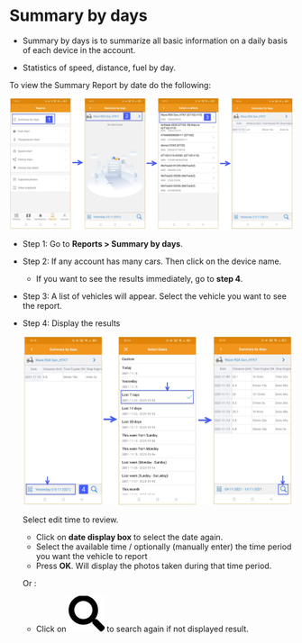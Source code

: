 # Summary by days
- Summary by days is to summarize all basic information on a daily basis of each device in the account.

- Statistics of speed, distance, fuel by day.

To view the Summary Report by date do the following:

<span style="display:block;text-align:center">![Interface Web](/docs/assets/images/web-english/gotrack365-el/report-summary-by-day.jpg)

- Step 1: Go to **Reports > Summary by days**.

- Step 2: If any account has many cars. Then click on the device name.
  
  - If you want to see the results immediately, go to **step 4**.

- Step 3: A list of vehicles will appear. Select the vehicle you want to see the report.

- Step 4: Display the results
  
  <span style="display:block;text-align:center">![Interface Web](/docs/assets/images/web-english/gotrack365-el/time-search.jpg)
  
  Select edit time to review.
    - Click on **date display box** to select the date again.
    - Select the available time / optionally (manually enter) the time period you want the vehicle to report
    - Press **OK**. Will display the photos taken during that time period.

  Or :
  - Click on <span class="icon-left svg-filter-blue1">![Ok](/docs/assets/images/web-interface/icon/SVG/search.svg) to search again if not displayed result.